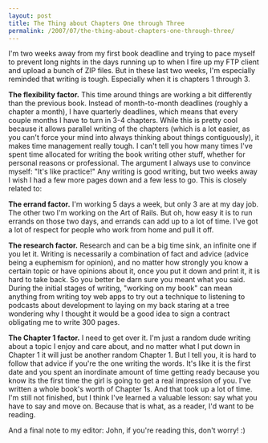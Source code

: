 ```yaml
---
layout: post
title: The Thing about Chapters One through Three
permalink: /2007/07/the-thing-about-chapters-one-through-three/
---
```


I'm two weeks away from my first book deadline and trying to pace myself to
prevent long nights in the days running up to when I fire up my FTP client and
upload a bunch of ZIP files. But in these last two weeks, I'm especially
reminded that writing is tough. Especially when it is chapters 1 through 3.

**The flexibility factor.** This time around things are working a bit differently
than the previous book. Instead of month-to-month deadlines (roughly a chapter
a month), I have quarterly deadlines, which means that every couple months I
have to turn in 3-4 chapters. While this is pretty cool because it allows
parallel writing of the chapters (which is a lot easier, as you can't force
your mind into always thinking about things contiguously), it makes time
management really tough. I can't tell you how many times I've spent time
allocated for writing the book writing other stuff, whether for personal
reasons or professional. The argument I always use to convince myself: "It's
like practice!" Any writing is good writing, but two weeks away I wish I had a
few more pages down and a few less to go. This is closely related to:

**The errand factor.** I'm working 5 days a week, but only 3 are at my day job.
The other two I'm working on the Art of Rails. But oh, how easy it is to run
errands on those two days, and errands can add up to a lot of time. I've got a
lot of respect for people who work from home and pull it off.

**The research factor.** Research and can be a big time sink, an infinite one
if you let it.  Writing is necessarily a combination of fact and advice (advice
  being a euphemism for opinion), and no matter how strongly you know a certain
  topic or have opinions about it, once you put it down and print it, it is
  hard to take back. So you better be darn sure you meant what you said. During
  the initial stages of writing, "working on my book" can mean anything from
  writing toy web apps to try out a technique to listening to podcasts about
  development to laying on my back staring at a tree wondering why I thought it
  would be a good idea to sign a contract obligating me to write 300 pages.
  
  **The Chapter 1 factor.** I need to get over it. I'm just a random dude
  writing about a topic I enjoy and care about, and no matter what I put down
  in Chapter 1 it will just be another random Chapter 1. But I tell you, it is
  hard to follow that advice if you're the one writing the words. It's like it
  is the first date and you spent an inordinate amount of time getting ready
  because you know its the first time the girl is going to get a real
  impression of you.  I've written a whole book's worth of Chapter 1s. And that
  took up a lot of time. I'm still not finished, but I think I've learned a
  valuable lesson: say what you have to say and move on. Because that is what,
  as a reader, I'd want to be reading.
  
  And a final note to my editor: John, if you're reading this, don't worry! :)


